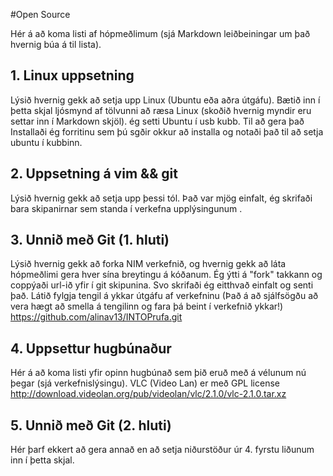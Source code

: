 #Open Source

Hér á að koma listi af hópmeðlimum (sjá Markdown leiðbeiningar um það hvernig búa á til lista).

## 1. Linux uppsetning

Lýsið hvernig gekk að setja upp Linux (Ubuntu eða aðra útgáfu). Bætið inn í þetta skjal ljósmynd af tölvunni að ræsa Linux (skoðið hvernig myndir eru settar inn í Markdown skjöl).
ég setti Ubuntu í usb kubb. Til að gera það Installaði ég forritinu sem þú sgðir okkur að installa og notaði það til að setja ubuntu í kubbinn.
## 2. Uppsetning á vim && git

Lýsið hvernig gekk að setja upp þessi tól.
Það var mjög einfalt, ég skrifaði bara skipanirnar sem standa í verkefna upplýsingunum .
## 3. Unnið með Git (1. hluti)

Lýsið hvernig gekk að forka NIM verkefnið, og hvernig gekk að láta hópmeðlimi gera hver sína breytingu á kóðanum.
Ég ýtti á "fork" takkann og coppýaði url-ið yfir í git skipunina. Svo skrifaði ég eitthvað einfalt og senti það.
Látið fylgja tengil á ykkar útgáfu af verkefninu (Það á að sjálfsögðu að vera hægt að smella á tengilinn og fara þá beint í verkefnið ykkar!)
https://github.com/alinav13/INTOPrufa.git
## 4. Uppsettur hugbúnaður

Hér á að koma listi yfir opinn hugbúnað sem þið eruð með á vélunum nú þegar (sjá verkefnislýsingu).
VLC (Video Lan) er með GPL license
http://download.videolan.org/pub/videolan/vlc/2.1.0/vlc-2.1.0.tar.xz
## 5. Unnið með Git (2. hluti)

Hér þarf ekkert að gera annað en að setja niðurstöður úr 4. fyrstu liðunum inn í þetta skjal.
